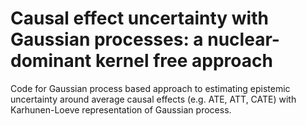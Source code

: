 # Causal effect uncertainty with Gaussian processes: a nuclear-dominant kernel free approach 

Code for Gaussian process based approach to estimating epistemic uncertainty around average causal effects (e.g. ATE, ATT, CATE) with Karhunen-Loeve representation of Gaussian process.
